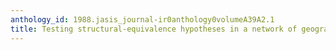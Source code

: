 ```yaml
---
anthology_id: 1988.jasis_journal-ir0anthology0volumeA39A2.1
title: Testing structural-equivalence hypotheses in a network of geographical journals
---
```

